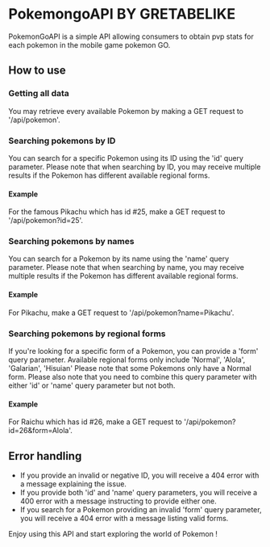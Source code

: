 # PokemongoAPI BY GRETABELIKE

PokemonGoAPI is a simple API allowing consumers to obtain pvp stats for each pokemon in the mobile game pokemon GO.

## How to use

### Getting all data
You may retrieve every available Pokemon by making a GET request to '/api/pokemon'.

### Searching pokemons by ID
You can search for a specific Pokemon using its ID using the 'id' query parameter.
Please note that when searching by ID, you may receive multiple results if the Pokemon has different available regional forms. 
#### Example
For the famous Pikachu which has id #25, make a GET request to '/api/pokemon?id=25'.

### Searching pokemons by names
You can search for a Pokemon by its name using the 'name' query parameter.
Please note that when searching by name, you may receive multiple results if the Pokemon has different available regional forms. 
#### Example
For Pikachu, make a GET request to '/api/pokemon?name=Pikachu'.

### Searching pokemons by regional forms
If you're looking for a specific form of a Pokemon, you can provide a 'form' query parameter.
Available regional forms only include 'Normal', 'Alola', 'Galarian', 'Hisuian'
Please note that some Pokemons only have a Normal form.
Please also note that you need to combine this query parameter with either 'id' or 'name' query parameter but not both.
#### Example
For Raichu which has id #26, make a GET request to '/api/pokemon?id=26&form=Alola'.

## Error handling
- If you provide an invalid or negative ID, you will receive a 404 error with a message explaining the issue.
- If you provide both 'id' and 'name' query parameters, you will receive a 400 error with a message instructing to provide either one.
- If you search for a Pokemon providing an invalid 'form' query parameter, you will receive a 404 error with a message listing valid forms.

Enjoy using this API and start exploring the world of Pokemon !